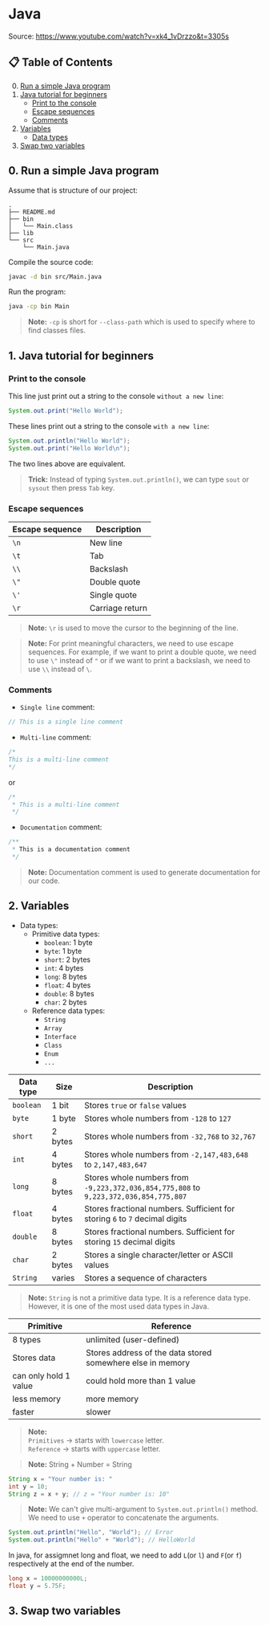 # Java
Source: https://www.youtube.com/watch?v=xk4_1vDrzzo&t=3305s

## 📋 Table of Contents  
0. [Run a simple Java program](#run-a-simple-java-program)
1. [Java tutorial for beginners](#java-tutorial-for-beginners)
    - [Print to the console](#print-to-the-console) 
    - [Escape sequences](#escape-sequences) 
    - [Comments](#comments)
2. [Variables](#variables)
    - [Data types](#data-types)
3. [Swap two variables](#swap-two-variables)
    

<a id="run-a-simple-java-program"></a>
## 0. Run a simple Java program
Assume that is structure of our project:
```
.
├── README.md
├── bin
│   └── Main.class
├── lib
└── src
    └── Main.java
```

Compile the source code:
```bash
javac -d bin src/Main.java
```

Run the program:
```bash
java -cp bin Main
```
> **Note:** `-cp` is short for `--class-path` which is used to specify where to find classes files.


<a id="java-tutorial-for-beginners"></a>
## 1. Java tutorial for beginners

<a id="print-to-the-console"></a>
### Print to the console
This line just print out a string to the console `without a new line`:

```java
System.out.print("Hello World");
```
These lines print out a string to the console `with a new line`:

```java
System.out.println("Hello World");
System.out.print("Hello World\n");
```
The two lines above are equivalent.

> **Trick:** Instead of typing `System.out.println()`, we can type `sout` or `sysout` then press `Tab` key.

<a id="escape-sequences"></a>
### Escape sequences
| Escape sequence | Description |
| --------------- | ----------- |
| `\n` | New line |
| `\t` | Tab |
| `\\` | Backslash |
| `\"` | Double quote |
| `\'` | Single quote |
| `\r` | Carriage return |

> **Note:** `\r` is used to move the cursor to the beginning of the line.  

> **Note:** For print meaningful characters, we need to use escape sequences. For example, if we want to print a double quote, we need to use `\"` instead of `"` or if we want to print a backslash, we need to use `\\` instead of `\`.


<a id="comments"></a>
### Comments
- `Single line` comment:
```java
// This is a single line comment
```

- `Multi-line` comment:
```java
/*
This is a multi-line comment
*/
```
or
```java
/*
 * This is a multi-line comment
 */
```

- `Documentation` comment:
```java
/**
 * This is a documentation comment
 */
```

> **Note:** Documentation comment is used to generate documentation for our code.


<a id="variables"></a>
## 2. Variables
<a id="data-types"></a>
- Data types:
    - Primitive data types:
        - `boolean`: 1 byte
        - `byte`: 1 byte
        - `short`: 2 bytes
        - `int`: 4 bytes
        - `long`: 8 bytes
        - `float`: 4 bytes
        - `double`: 8 bytes
        - `char`: 2 bytes
    - Reference data types:
        - `String`
        - `Array`
        - `Interface`
        - `Class`
        - `Enum`
        - `...`

| Data type | Size | Description |
| --------- | ---- | ----------- |
| `boolean` | 1 bit | Stores `true` or `false` values |
| `byte` | 1 byte | Stores whole numbers from `-128` to `127` |
| `short` | 2 bytes | Stores whole numbers from `-32,768` to `32,767` |
| `int` | 4 bytes | Stores whole numbers from `-2,147,483,648` to `2,147,483,647` |
| `long` | 8 bytes | Stores whole numbers from `-9,223,372,036,854,775,808` to `9,223,372,036,854,775,807` |
| `float` | 4 bytes | Stores fractional numbers. Sufficient for storing `6` to `7` decimal digits |
| `double` | 8 bytes | Stores fractional numbers. Sufficient for storing `15` decimal digits |
| `char` | 2 bytes | Stores a single character/letter or ASCII values |
| `String` | varies | Stores a sequence of characters |

> **Note:** `String` is not a primitive data type. It is a reference data type. However, it is one of the most used data types in Java.

| Primitive | Reference |
| --------- | --------- |
| 8 types | unlimited (user-defined) |
| Stores data | Stores address of the data stored somewhere else in memory |
| can only hold 1 value | could hold more than 1 value |
| less memory | more memory |
| faster | slower |

> **Note:**   
> `Primitives` &rarr; starts with `lowercase` letter.  
> `Reference` &rarr; starts with `uppercase` letter.

> **Note:** String + Number = String
```java
String x = "Your number is: "
int y = 10;
String z = x + y; // z = "Your number is: 10"
```

> **Note:** We can't give multi-argument to `System.out.println()` method.  
> We need to use `+` operator to concatenate the arguments.
```java
System.out.println("Hello", "World"); // Error
System.out.println("Hello" + "World"); // HelloWorld
```

In java, for assigmnet long and float, we need to add `L`(or `l`) and `F`(or `f`) respectively at the end of the number.
```java
long x = 10000000000L;
float y = 5.75F;
```


<a id="swap-two-variables"></a>
## 3. Swap two variables
